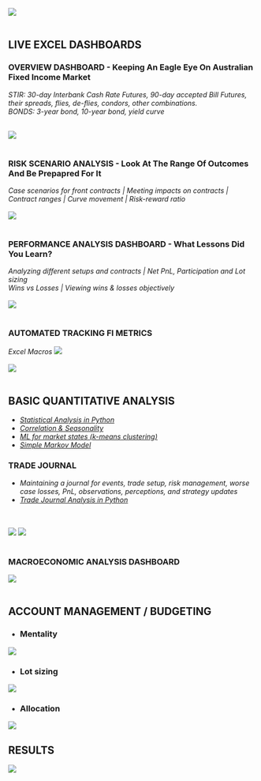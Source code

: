 ![](Screenshots/FTS.png)
<br/>
<br/>

## LIVE EXCEL DASHBOARDS
### OVERVIEW DASHBOARD - Keeping An Eagle Eye On Australian Fixed Income Market<br/>
*STIR: 30-day Interbank Cash Rate Futures, 90-day accepted Bill Futures, their spreads, flies, de-flies, condors, other combinations.* <br/>
*BONDS: 3-year bond, 10-year bond, yield curve*
<br/><br/>

![](Screenshots/DB4.PNG)
<br/><br/>
### RISK SCENARIO ANALYSIS - Look At The Range Of Outcomes And Be Prepapred For It <br/>
*Case scenarios for front contracts | Meeting impacts on contracts | Contract ranges | Curve movement | Risk-reward ratio* 
<br/><br/>
![](Screenshots/sa2.PNG)
<br/><br/>

### PERFORMANCE ANALYSIS DASHBOARD - What Lessons Did You Learn? <br/>
*Analyzing different setups and contracts | Net PnL, Participation and Lot sizing <br/>
Wins vs Losses | Viewing wins & losses objectively* 
<br/><br/>
![](Screenshots/pa_final.JPG)
<br/><br/>

### AUTOMATED TRACKING FI METRICS<br/>
*Excel Macros*
![](Screenshots/macrobp.png)
<br/><br/>
![](Screenshots/macromet.JPG)
<br/><br/>


## BASIC QUANTITATIVE ANALYSIS<br/>
- *[Statistical Analysis in Python](https://github.com/s1dewalker/Futures-trading/blob/main/Stats.ipynb)* <br/>
- *[Correlation & Seasonality](https://github.com/s1dewalker/Futures-trading/blob/main/Quantitative-Analysis-(QA)/correlation.ipynb)*
- *[ML for market states (k-means clustering)](https://github.com/s1dewalker/Futures-trading/blob/main/Quantitative-Analysis-(QA)/qtnb1-states.ipynb)* <br/>
- *[Simple Markov Model](https://github.com/s1dewalker/Futures-trading/blob/main/Quantitative-Analysis-(QA)/MARKOV_MODEL.ipynb)* <br/>

### TRADE JOURNAL<br/>
- *Maintaining a journal for events, trade setup, risk management, worse case losses, PnL, observations, perceptions, and strategy updates* <BR/>
- *[Trade Journal Analysis in Python](https://github.com/s1dewalker/Airbnb-listings-NYC/blob/main/Airbnb%20correlation.ipynb](https://github.com/s1dewalker/Futures-trading/blob/main/trade_journal_analysis/tja.ipynb))* <br/>

<br/><br/>
![](Screenshots/TJ.JPG)
![](Screenshots/TJ2.JPG)
<br/><br/>


### MACROECONOMIC ANALYSIS DASHBOARD<br/>
![](Screenshots/ECON_DB.JPG)
<br/><br/>

## ACCOUNT MANAGEMENT / BUDGETING<br/>
- ### Mentality
![](Screenshots/mentality.JPG)

- ### Lot sizing
![](Screenshots/lot_sizing.JPG)
- ### Allocation
![](Screenshots/allocation.JPG)

## RESULTS
![](Screenshots/pat23.PNG)

